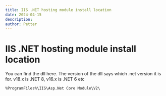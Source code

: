 ```yaml
---
title: IIS .NET hosting module install location
date: 2024-04-15
description: 
author: Petter
---
```

# IIS .NET hosting module install location

You can find the dll here. The version of the dll says which .net version it is for. v18.x is .NET 8, v16.x is .NET 6 etc
```shell
%ProgramFiles%\IIS\Asp.Net Core Module\V2\
```

